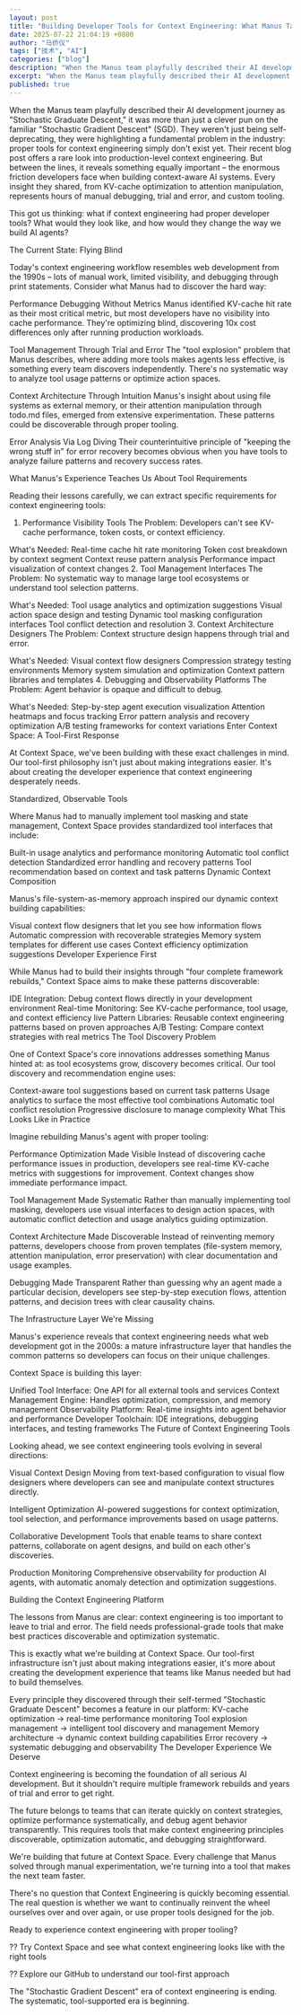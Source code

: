```yaml
---
layout: post
title: "Building Developer Tools for Context Engineering: What Manus Taught Us and What We're Building"
date: 2025-07-22 21:04:19 +0800
author: "马侨仪"
tags: ["技术", "AI"]
categories: ["blog"]
description: "When the Manus team playfully described their AI development journey as Stochastic Graduate Descent, it was more than just a clever pun on the familia..."
excerpt: "When the Manus team playfully described their AI development journey as Stochast..."
published: true
---
```


When the Manus team playfully described their AI development journey as "Stochastic Graduate Descent," it was more than just a clever pun on the familiar "Stochastic Gradient Descent" (SGD). They weren't just being self-deprecating, they were highlighting a fundamental problem in the industry: proper tools for context engineering simply don't exist yet.
Their recent blog post offers a rare look into production-level context engineering. But between the lines, it reveals something equally important – the enormous friction developers face when building context-aware AI systems. Every insight they shared, from KV-cache optimization to attention manipulation, represents hours of manual debugging, trial and error, and custom tooling.

This got us thinking: what if context engineering had proper developer tools? What would they look like, and how would they change the way we build AI agents?

The Current State: Flying Blind

Today's context engineering workflow resembles web development from the 1990s – lots of manual work, limited visibility, and debugging through print statements. Consider what Manus had to discover the hard way:

Performance Debugging Without Metrics
Manus identified KV-cache hit rate as their most critical metric, but most developers have no visibility into cache performance. They're optimizing blind, discovering 10x cost differences only after running production workloads.

Tool Management Through Trial and Error
The "tool explosion" problem that Manus describes, where adding more tools makes agents less effective, is something every team discovers independently. There's no systematic way to analyze tool usage patterns or optimize action spaces.

Context Architecture Through Intuition
Manus's insight about using file systems as external memory, or their attention manipulation through todo.md files, emerged from extensive experimentation. These patterns could be discoverable through proper tooling.

Error Analysis Via Log Diving
Their counterintuitive principle of "keeping the wrong stuff in" for error recovery becomes obvious when you have tools to analyze failure patterns and recovery success rates.

What Manus's Experience Teaches Us About Tool Requirements

Reading their lessons carefully, we can extract specific requirements for context engineering tools:

1. Performance Visibility Tools
The Problem: Developers can't see KV-cache performance, token costs, or context efficiency.

What's Needed:
Real-time cache hit rate monitoring
Token cost breakdown by context segment
Context reuse pattern analysis
Performance impact visualization of context changes
2. Tool Management Interfaces
The Problem: No systematic way to manage large tool ecosystems or understand tool selection patterns.

What's Needed:
Tool usage analytics and optimization suggestions
Visual action space design and testing
Dynamic tool masking configuration interfaces
Tool conflict detection and resolution
3. Context Architecture Designers
The Problem: Context structure design happens through trial and error.

What's Needed:
Visual context flow designers
Compression strategy testing environments
Memory system simulation and optimization
Context pattern libraries and templates
4. Debugging and Observability Platforms
The Problem: Agent behavior is opaque and difficult to debug.

What's Needed:
Step-by-step agent execution visualization
Attention heatmaps and focus tracking
Error pattern analysis and recovery optimization
A/B testing frameworks for context variations
Enter Context Space: A Tool-First Response

At Context Space, we've been building with these exact challenges in mind. Our tool-first philosophy isn't just about making integrations easier. It's about creating the developer experience that context engineering desperately needs.

Standardized, Observable Tools

Where Manus had to manually implement tool masking and state management, Context Space provides standardized tool interfaces that include:

Built-in usage analytics and performance monitoring
Automatic tool conflict detection
Standardized error handling and recovery patterns
Tool recommendation based on context and task patterns
Dynamic Context Composition

Manus's file-system-as-memory approach inspired our dynamic context building capabilities:

Visual context flow designers that let you see how information flows
Automatic compression with recoverable strategies
Memory system templates for different use cases
Context efficiency optimization suggestions
Developer Experience First

While Manus had to build their insights through "four complete framework rebuilds," Context Space aims to make these patterns discoverable:

IDE Integration: Debug context flows directly in your development environment
Real-time Monitoring: See KV-cache performance, tool usage, and context efficiency live
Pattern Libraries: Reusable context engineering patterns based on proven approaches
A/B Testing: Compare context strategies with real metrics
The Tool Discovery Problem

One of Context Space's core innovations addresses something Manus hinted at: as tool ecosystems grow, discovery becomes critical. Our tool discovery and recommendation engine uses:

Context-aware tool suggestions based on current task patterns
Usage analytics to surface the most effective tool combinations
Automatic tool conflict resolution
Progressive disclosure to manage complexity
What This Looks Like in Practice

Imagine rebuilding Manus's agent with proper tooling:

Performance Optimization Made Visible
Instead of discovering cache performance issues in production, developers see real-time KV-cache metrics with suggestions for improvement. Context changes show immediate performance impact.

Tool Management Made Systematic
Rather than manually implementing tool masking, developers use visual interfaces to design action spaces, with automatic conflict detection and usage analytics guiding optimization.

Context Architecture Made Discoverable
Instead of reinventing memory patterns, developers choose from proven templates (file-system memory, attention manipulation, error preservation) with clear documentation and usage examples.

Debugging Made Transparent
Rather than guessing why an agent made a particular decision, developers see step-by-step execution flows, attention patterns, and decision trees with clear causality chains.

The Infrastructure Layer We're Missing

Manus's experience reveals that context engineering needs what web development got in the 2000s: a mature infrastructure layer that handles the common patterns so developers can focus on their unique challenges.

Context Space is building this layer:

Unified Tool Interface: One API for all external tools and services
Context Management Engine: Handles optimization, compression, and memory management
Observability Platform: Real-time insights into agent behavior and performance
Developer Toolchain: IDE integrations, debugging interfaces, and testing frameworks
The Future of Context Engineering Tools

Looking ahead, we see context engineering tools evolving in several directions:

Visual Context Design
Moving from text-based configuration to visual flow designers where developers can see and manipulate context structures directly.

Intelligent Optimization
AI-powered suggestions for context optimization, tool selection, and performance improvements based on usage patterns.

Collaborative Development
Tools that enable teams to share context patterns, collaborate on agent designs, and build on each other's discoveries.

Production Monitoring
Comprehensive observability for production AI agents, with automatic anomaly detection and optimization suggestions.

Building the Context Engineering Platform

The lessons from Manus are clear: context engineering is too important to leave to trial and error. The field needs professional-grade tools that make best practices discoverable and optimization systematic.

This is exactly what we're building at Context Space. Our tool-first infrastructure isn't just about making integrations easier, it's more about creating the development experience that teams like Manus needed but had to build themselves.

Every principle they discovered through their self-termed "Stochastic Graduate Descent" becomes a feature in our platform:
KV-cache optimization → real-time performance monitoring
Tool explosion management → intelligent tool discovery and management
Memory architecture → dynamic context building capabilities
Error recovery → systematic debugging and observability
The Developer Experience We Deserve

Context engineering is becoming the foundation of all serious AI development. But it shouldn't require multiple framework rebuilds and years of trial and error to get right.

The future belongs to teams that can iterate quickly on context strategies, optimize performance systematically, and debug agent behavior transparently. This requires tools that make context engineering principles discoverable, optimization automatic, and debugging straightforward.

We're building that future at Context Space. Every challenge that Manus solved through manual experimentation, we're turning into a tool that makes the next team faster.

There's no question that Context Engineering is quickly becoming essential. The real question is whether we want to continually reinvent the wheel ourselves over and over again, or use proper tools designed for the job.

Ready to experience context engineering with proper tooling?

?? Try Context Space and see what context engineering looks like with the right tools

?? Explore our GitHub to understand our tool-first approach

The "Stochastic Gradient Descent" era of context engineering is ending. The systematic, tool-supported era is beginning.
